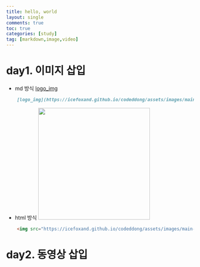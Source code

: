 ```yaml
---
title: hello, world
layout: single
comments: true
toc: true
categories: [study]
tag: [markdown,image,video]
---
```


# day1. 이미지 삽입

- md 방식
    [logo_img](https://icefoxand.github.io/codeddong/assets/images/main-logo.png)
    
```md
    [logo_img](https://icefoxand.github.io/codeddong/assets/images/main-logo.png)
```
- html 방식
    <img src="https://icefoxand.github.io/codeddong/assets/images/main-logo.png" width="300" height="300">

```html
    <img src="https://icefoxand.github.io/codeddong/assets/images/main-logo.png" width="300" height="300">
```
# day2. 동영상 삽입